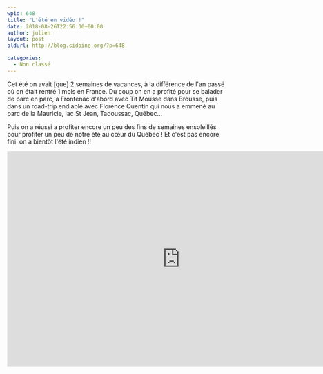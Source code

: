 ```yaml
---
wpid: 648
title: "L'été en vidéo !"
date: 2018-08-26T22:56:30+00:00
author: julien
layout: post
oldurl: http://blog.sidoine.org/?p=648

categories:
  - Non classé
---
```

Cet été on avait [que] 2 semaines de vacances, à la différence de l'an passé où on était rentré 1 mois en France. Du coup on en a profité pour se balader de parc en parc, à Frontenac d'abord avec Tit Mousse dans Brousse, puis dans un road-trip endiablé avec Florence Quentin qui nous a emmené au parc de la Mauricie, lac St Jean, Tadoussac, Québec...

Puis on a réussi a profiter encore un peu des fins de semaines ensoleillés pour profiter un peu de notre été au cœur du Québec ! Et c'est pas encore fini  on a bientôt l'été indien !!

<iframe width="800" height="500" src="https://www.youtube.com/embed/GRGKd60oj78" frameborder="0" allow="accelerometer; autoplay; encrypted-media; gyroscope; picture-in-picture" allowfullscreen></iframe>
